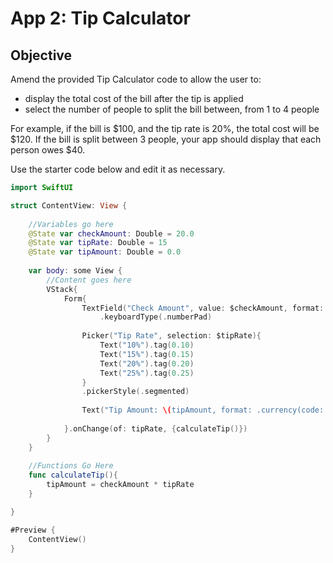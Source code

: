 # App 2: Tip Calculator

## Objective
Amend the provided Tip Calculator code to allow the user to:
*  display the total cost of the bill after the tip is applied
* select the number of people to split the bill between, from 1 to 4 people

For example, if the bill is $100, and the tip rate is 20%, the total cost will be $120. If the bill is split between 3 people, your app should display that each person owes $40.

Use the starter code below and edit it as necessary.
```swift
import SwiftUI

struct ContentView: View {
    
    //Variables go here
    @State var checkAmount: Double = 20.0
    @State var tipRate: Double = 15
    @State var tipAmount: Double = 0.0
    
    var body: some View {
        //Content goes here
        VStack{
            Form{
                TextField("Check Amount", value: $checkAmount, format: .currency(code: "USD"))
                    .keyboardType(.numberPad)
                
                Picker("Tip Rate", selection: $tipRate){
                    Text("10%").tag(0.10)
                    Text("15%").tag(0.15)
                    Text("20%").tag(0.20)
                    Text("25%").tag(0.25)
                }
                .pickerStyle(.segmented)
                
                Text("Tip Amount: \(tipAmount, format: .currency(code: "USD"))")
                
            }.onChange(of: tipRate, {calculateTip()})
        }
    }
    
    //Functions Go Here
    func calculateTip(){
        tipAmount = checkAmount * tipRate
    }

}

#Preview {
    ContentView()
}

```